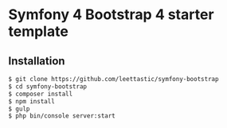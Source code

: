 Symfony 4 Bootstrap 4 starter template
======================================

Installation
------------

```bash
$ git clone https://github.com/leettastic/symfony-bootstrap
$ cd symfony-bootstrap
$ composer install
$ npm install
$ gulp
$ php bin/console server:start
```